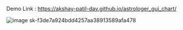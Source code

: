 Demo Link : https://akshay-patil-dav.github.io/astrologer_gui_chart/

![image](https://github.com/user-attachments/assets/40da41e4-e40b-45a3-8577-84cc6a87f489)
sk-f3de7a924bdd4257aa38913589afa478

 